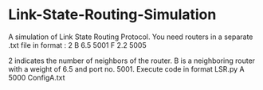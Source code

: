 # Link-State-Routing-Simulation
A simulation of Link State Routing Protocol.
You need routers in a separate .txt file in format : 
2
B 6.5 5001
F 2.2 5005

2 indicates the number of neighbors of the router.
B is a neighboring router with a weight of 6.5 and port no. 5001.
Execute code in format LSR.py A 5000 ConfigA.txt
